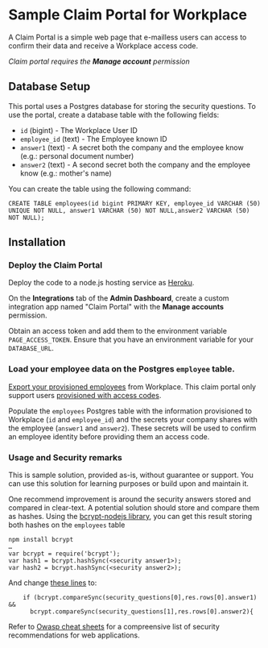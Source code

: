 # Sample Claim Portal for Workplace

A Claim Portal is a simple web page that e-mailless users can access to confirm their data and receive a Workplace access code.

*Claim portal requires the **Manage account** permission*

## Database Setup

This portal uses a Postgres database for storing the security questions. To use the portal, create a database table with the following fields:

* `id` (bigint) - The Workplace User ID
* `employee_id` (text) - The Employee known ID 
* `answer1` (text) - A secret both the company and the employee know (e.g.: personal document number)
* `answer2` (text) - A second secret both the company and the employee know (e.g.: mother's name)

You can create the table using the following command:

```
CREATE TABLE employees(id bigint PRIMARY KEY, employee_id VARCHAR (50) UNIQUE NOT NULL, answer1 VARCHAR (50) NOT NULL,answer2 VARCHAR (50) NOT NULL); 
```

## Installation

### Deploy the Claim Portal
Deploy the code to a node.js hosting service as [Heroku](deploy-heroku.md).

On the **Integrations** tab of the **Admin Dashboard**, create a custom integration app named "Claim Portal" with the **Manage accounts** permission.

Obtain an access token and add them to the environment variable `PAGE_ACCESS_TOKEN`. Ensure that you have an environment variable for your `DATABASE_URL`.

### Load your employee data on the Postgres `employee` table. 

[Export your provisioned employees](https://work.workplace.com/help/work/1858663031075098) from Workplace. This claim portal only support users [provisioned with access codes](https://work.workplace.com/help/work/546217199128952). 

Populate the `employees` Postgres table with the information provisioned to Workplace (`id` and `employee_id`) and the secrets your company shares with the employee (`answer1` and `answer2`). These secrets will be used to confirm an employee identity before providing them an access code.

### Usage and Security remarks
This is sample solution, provided as-is, without guarantee or support. You can use this solution for learning purposes or build upon and maintain it.

One recommend improvement is around the security answers stored and compared in clear-text. A potential solution should store and compare them as hashes. Using the [bcrypt-nodejs library](https://www.npmjs.com/package/bcrypt-nodejs), you can get this result storing both hashes on the `employees` table

```
npm install bcrypt
…
var bcrypt = require('bcrypt');
var hash1 = bcrypt.hashSync(<security answer1>);
var hash2 = bcrypt.hashSync(<security answer2>);
```

And change [these lines](https://github.com/fbsamples/workplace-platform-samples/blob/80a2e2ddb6b785dbc46a719e57a69c293c0fa0e4/wp-claim-portal/app/controllers/security_questions.js#L30-L31) to:

```
    if (bcrypt.compareSync(security_questions[0],res.rows[0].answer1) &&
      bcrypt.compareSync(security_questions[1],res.rows[0].answer2){
```

Refer to [Owasp cheat sheets](https://github.com/OWASP/CheatSheetSeries) for a compreensive list of security recommendations for web applications.
